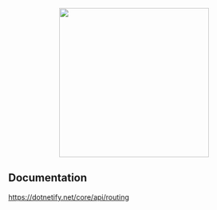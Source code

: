 <p align="center"><img width="300px" src="http://dotnetify.net/content/images/dotnetify-logo.png"></p>

## Documentation

https://dotnetify.net/core/api/routing
